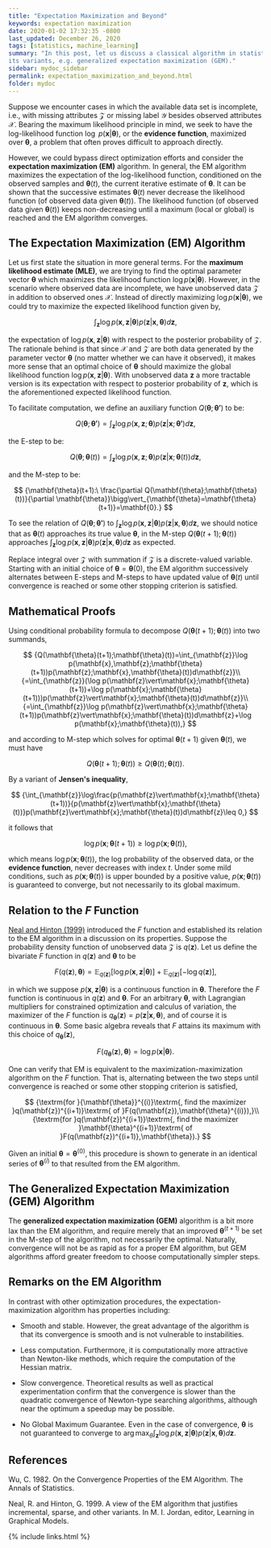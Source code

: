 ```yaml
---
title: "Expectation Maximization and Beyond"
keywords: expectation maximization
date: 2020-01-02 17:32:35 -0800
last_updated: December 26, 2020
tags: [statistics, machine_learning]
summary: "In this post, let us discuss a classical algorithm in statistics, i.e. the expectation maximization (EM) and
its variants, e.g. generalized expectation maximization (GEM)."
sidebar: mydoc_sidebar
permalink: expectation_maximization_and_beyond.html
folder: mydoc
---
```


Suppose we encounter cases in which the available data set is incomplete, i.e., with missing attributes $\mathcal{Z}$
or missing label $\mathcal{Y}$ besides observed attributes $\mathcal{X}$. Bearing the maximum likelihood principle
in mind, we seek to have the log-likelihood function $\log\ p(\mathbf{x}\vert\mathbf{\theta})$, or the **evidence
function**, maximized over $\mathbf{\theta}$, a problem that often proves difficult to approach directly.

However, we could bypass direct optimization efforts and consider the **expectation maximization (EM)** algorithm. In
general, the EM algorithm maximizes the expectation of the log-likelihood function, conditioned on the observed samples
and $\mathbf{\theta}(t)$, the current iterative estimate of $\mathbf{\theta}$. It can be shown that the successive
estimates $\mathbf{\theta}(t)$ never decrease the likelihood function (of observed data given $\mathbf{\theta}(t)$). The
likelihood function (of observed data given $\mathbf{\theta}(t)$) keeps non-decreasing until a maximum (local or global)
is reached and the EM algorithm converges.

## The Expectation Maximization (EM) Algorithm
Let us first state the situation in more general terms. For the **maximum likelihood estimate (MLE)**, we are trying to
find the optimal parameter vector $\mathbf{\theta}$ which maximizes the likelihood function
$\log p(\mathbf{x}\vert\mathbf{\theta})$. However, in the scenario where observed data are incomplete, we have
unobserved data $\mathcal{Z}$ in addition to observed ones $\mathcal{X}$. Instead of directly maximizing
$\log p(\mathbf{x}\vert\mathbf{\theta})$, we could try to maximize the expected likelihood function given by,

$$
  {\int_{\mathbf{z}}\log p(\mathbf{x},\mathbf{z}\vert\mathbf{\theta})p(\mathbf{z}\vert\mathbf{x},\mathbf{\theta})d\mathbf{z},}
$$
    
the expectation of $\log p(\mathbf{x},\mathbf{z}\vert\mathbf{\theta})$ with respect to the posterior probability of
$\mathcal{Z}$. The rationale behind is that since $\mathcal{X}$ and $\mathcal{Z}$ are both data generated by the
parameter vector $\mathbf{\theta}$ (no matter whether we can have it observed), it makes more sense that an optimal
choice of $\mathbf{\theta}$ should maximize the global likelihood function
$\log p(\mathbf{x},\mathbf{z}\vert\mathbf{\theta})$. With unobserved data $\mathbf{z}$ a more tractable version is its
expectation with respect to posterior probability of $\mathbf{z}$, which is the aforementioned expected likelihood
function.

To facilitate computation, we define an auxiliary function $Q(\mathbf{\theta};\mathbf{\theta'})$ to be:

$$
  {Q(\mathbf{\theta};\mathbf{\theta'})=\int_{\mathbf{z}}\log p(\mathbf{x},\mathbf{z};\mathbf{\theta})p(\mathbf{z}\vert\mathbf{x};\mathbf{\theta'})d\mathbf{z},}
$$

the E-step to be:

$$
  {Q(\mathbf{\theta};\mathbf{\theta}(t))=\int_{\mathbf{z}}\log p(\mathbf{x},\mathbf{z};\mathbf{\theta})p(\mathbf{z}\vert\mathbf{x};\mathbf{\theta}(t))d\mathbf{z},}
$$

and the M-step to be:

$$
  {\mathbf{\theta}(t+1):\ \frac{\partial Q(\mathbf{\theta};\mathbf{\theta}(t))}{\partial \mathbf{\theta}}\bigg\vert_{\mathbf{\theta}=\mathbf{\theta}(t+1)}=\mathbf{0}.}
$$

To see the relation of $Q(\mathbf{\theta};\mathbf{\theta'})$ to
$\int_{\mathbf{z}}\log p(\mathbf{x},\mathbf{z}\vert\mathbf{\theta})p(\mathbf{z}\vert\mathbf{x},\mathbf{\theta})d\mathbf{z}$,
we should notice that as $\mathbf{\theta}(t)$ approaches its true value $\mathbf{\theta}$, in the M-step
$Q(\mathbf{\theta}(t+1);\mathbf{\theta}(t))$ approaches
$\int_{\mathbf{z}}\log p(\mathbf{x},\mathbf{z}\vert\mathbf{\theta})p(\mathbf{z}\vert\mathbf{x},\mathbf{\theta})d\mathbf{z}$
as expected.

Replace integral over $\mathcal{Z}$ with summation if $\mathcal{Z}$ is a discrete-valued variable. Starting with an
initial choice of $\mathbf{\theta}=\mathbf{\theta}(0)$, the EM algorithm successively alternates between E-steps and
M-steps to have updated value of $\mathbf{\theta}(t)$ until convergence is reached or some other stopping criterion is
satisfied.

## Mathematical Proofs
Using conditional probability formula to decompose $Q(\mathbf{\theta}(t+1);\mathbf{\theta}(t))$ into two summands,

$$
  {Q(\mathbf{\theta}(t+1);\mathbf{\theta}(t))=\int_{\mathbf{z}}\log p(\mathbf{x},\mathbf{z};\mathbf{\theta}(t+1))p(\mathbf{z};\mathbf{x},\mathbf{\theta}(t))d\mathbf{z}}\\
  {=\int_{\mathbf{z}}(\log p(\mathbf{z}\vert\mathbf{x};\mathbf{\theta}(t+1))+\log p(\mathbf{x};\mathbf{\theta}(t+1)))p(\mathbf{z}\vert\mathbf{x};\mathbf{\theta}(t))d\mathbf{z}}\\
  {=\int_{\mathbf{z}}\log p(\mathbf{z}\vert\mathbf{x};\mathbf{\theta}(t+1))p(\mathbf{z}\vert\mathbf{x};\mathbf{\theta}(t))d\mathbf{z}+\log p(\mathbf{x};\mathbf{\theta}(t)),}
$$

and according to M-step which solves for optimal $\mathbf{\theta}(t+1)$ given $\mathbf{\theta}(t)$, we must have
    
$$
  {Q(\mathbf{\theta}(t+1);\mathbf{\theta}(t))\geq Q(\mathbf{\theta}(t);\mathbf{\theta}(t)).}
$$

By a variant of **Jensen's inequality**,
    
$$
  {\int_{\mathbf{z}}\log\frac{p(\mathbf{z}\vert\mathbf{x};\mathbf{\theta}(t+1))}{p(\mathbf{z}\vert\mathbf{x};\mathbf{\theta}(t))}p(\mathbf{z}\vert\mathbf{x};\mathbf{\theta}(t))d\mathbf{z}\leq 0,}
$$

it follows that

$$
  {\log p(\mathbf{x};\mathbf{\theta}(t+1))\geq\log p(\mathbf{x};\mathbf{\theta}(t)),}
$$

which means $\log p(\mathbf{x};\mathbf{\theta}(t))$, the log probability of the observed data, or the **evidence
function**, never decreases with index $t$. Under some mild conditions, such as $p(\mathbf{x};\mathbf{\theta}(t))$ is
upper bounded by a positive value, $p(\mathbf{x};\mathbf{\theta}(t))$ is guaranteed to converge, but not necessarily to
its global maximum.

## Relation to the $F$ Function
[Neal and Hinton (1999)](#references) introduced the $F$ function and established its relation to the EM algorithm in a
discussion on its properties. Suppose the probability density function of unobserved data $\mathcal{Z}$ is
$q(\mathbf{z})$. Let us define the bivariate $F$ function in $q(\mathbf{z})$ and $\mathbf{\theta}$ to be

$$
  {F(q(\mathbf{z}),\mathbf{\theta})=\mathbb{E}_{q(\mathbf{z})}[\log p(\mathbf{x},\mathbf{z}\vert\mathbf{\theta})]
  +\mathbb{E}_{q(\mathbf{z})}[-\log q(\mathbf{z})],}
$$

in which we suppose $p(\mathbf{x},\mathbf{z}\vert\mathbf{\theta})$ is a continuous function in $\mathbf{\theta}$.
Therefore the $F$ function is continuous in $q(\mathbf{z})$ and $\mathbf{\theta}$. For an arbitrary $\mathbf{\theta}$,
with Lagrangian multipliers for constrained optimization and calculus of variation, the maximizer of the $F$ function is
$q_{\mathbf{\theta}}(\mathbf{z})=p(\mathbf{z}\vert\mathbf{x},\mathbf{\theta})$, and of course it is continuous in
$\mathbf{\theta}$. Some basic algebra reveals that $F$ attains its maximum with this choice of
$q_{\mathbf{\theta}}(\mathbf{z})$,

$$
  {F(q_{\mathbf{\theta}}(\mathbf{z}),\mathbf{\theta})=\log p(\mathbf{x}\vert\mathbf{\theta}).}
$$

One can verify that EM is equivalent to the maximization-maximization algorithm on the $F$ function. That is,
alternating between the two steps until convergence is reached or some other stopping criterion is satisfied,

$$
  {\textrm{for }{\mathbf{\theta}}^{(i)}\textrm{, find the maximizer }q(\mathbf{z})^{(i+1)}\textrm{ of }F(q(\mathbf{z}),\mathbf{\theta}^{(i)}),}\\
  {\textrm{for }q(\mathbf{z})^{(i+1)}\textrm{, find the maximizer }\mathbf{\theta}^{(i+1)}\textrm{ of }F(q(\mathbf{z})^{(i+1)},\mathbf{\theta}).}
$$

Given an initial $\mathbf{\theta}=\mathbf{\theta}^{(0)}$, this procedure is shown to generate in an identical series of
$\mathbf{\theta}^{(i)}$ to that resulted from the EM algorithm.

## The Generalized Expectation Maximization (GEM) Algorithm
The **generalized expectation maximization (GEM)** algorithm is a bit more lax than the EM algorithm, and require merely
that an improved $\mathbf{\theta}^{(t+1)}$ be set in the M-step of the algorithm, not necessarily the optimal.
Naturally, convergence will not be as rapid as for a proper EM algorithm, but GEM algorithms afford greater freedom to
choose computationally simpler steps.

## Remarks on the EM Algorithm
In contrast with other optimization procedures, the expectation-maximization algorithm has properties including:

* Smooth and stable. However, the great advantage of the algorithm is that its convergence is smooth and is not
vulnerable to instabilities.

* Less computation. Furthermore, it is computationally more attractive than Newton-like methods, which require the
computation of the Hessian matrix.

* Slow convergence. Theoretical results as well as practical experimentation confirm that the convergence is slower than
the quadratic convergence of Newton-type searching algorithms, although near the optimum a speedup may be possible.

* No Global Maximum Guarantee. Even in the case of convergence, $\mathbf{\theta}$ is not guaranteed to converge to
$\arg\max_{\theta}\int_{\mathbf{z}}\log p(\mathbf{x},\mathbf{z}\vert\mathbf{\theta})p(\mathbf{z}\vert\mathbf{x},\mathbf{\theta})d\mathbf{z}$.

## References
Wu, C. 1982. On the Convergence Properties of the EM Algorithm. The Annals of Statistics.

Neal, R. and Hinton, G. 1999. A view of the EM algorithm that justifies incremental, sparse, and other variants. In
M. I. Jordan, editor, Learning in Graphical Models.

{% include links.html %}
